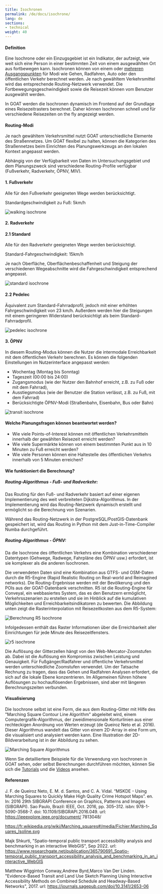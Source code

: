 ```yaml
---
title: Isochronen
permalink: /de/docs/isochrone/
lang: de
sections:
- technical
weight: 40
---
```


#### Definition

Eine Isochrone oder ein Einzugsgebiet ist ein Indikator, der aufzeigt, wie weit sich eine Person in einer bestimmten Zeit von einem ausgewählten Ort aus fortbewegen kann. Isochronen können von einem oder [mehreren Ausgangspunkten](../multi-isochrones "siehe Multi-Isochronen") für Modi wie Gehen, Radfahren, Auto oder den öffentlichen Verkehr berechnet werden. Je nach gewähltem Verkehrsmittel wird das entsprechende Routing-Netzwerk verwendet. Die Fortbewegungsgeschwindigkeit sowie die Reisezeit können vom Benutzer ausgewählt werden.

In GOAT werden die Isochronen dynamisch im Frontend auf der Grundlage eines Reisezeitrasters berechnet. Daher können Isochronen schnell und für verschiedene Reisezeiten on the fly angezeigt werden.


#### Routing-Modi

Je nach gewähltem Verkehrsmittel nutzt GOAT unterschiedliche Elemente des Straßennetzes. Um GOAT flexibel zu halten, können die Kategorien des Straßennetzes beim Einrichten des Planungswerkzeugs an den lokalen Kontext angepasst werden.

Abhängig von der Verfügbarkeit von Daten im Untersuchungsgebiet und dem Planungszweck sind verschiedene Routing-Profile verfügbar (Fußverkehr, Radverkehr, ÖPNV, MIV).



#### 1. Fußverkehr

Alle für den Fußverkehr geeigneten Wege werden berücksichtigt.

Standardgeschwindigkeit zu Fuß: 5km/h

<img src="\images\docs\technical_documentation\isochrone\walking_en.webp" alt="walking isochrone" style="max-height:85px;"/>

#### 2. Radverkehr

#### 2.1 Standard

Alle für den Radverkehr geeigneten Wege werden berücksichtigt.

Standard-Fahrgeschwindigkeit: 15km/h 

Je nach Oberfläche, Oberflächenbeschaffenheit und Steigung der verschiedenen Wegeabschnitte wird die Fahrgeschwindigkeit entsprechend angepasst.

<img src="\images\docs\technical_documentation\isochrone\standard_en.webp" alt="standard isochrone" style="max-height:88px;"/>

#### 2.2 Pedelec

Äquivalent zum Standard-Fahrradprofil, jedoch mit einer erhöhten Fahrgeschwindigkeit von 23 km/h. Außerdem werden hier die Steigungen mit einem geringeren Widerstand berücksichtigt als beim Standard-Fahrradprofil.

<img src="\images\docs\technical_documentation\isochrone\pedelec_en.webp" alt="pedelec isochrone" style="max-height:80px;"/>


#### 3. ÖPNV

In diesem Routing-Modus können die Nutzer die intermodale Erreichbarkeit mit dem öffentlichen Verkehr berechnen. Es können die folgenden Einstellungen im Nutzerinterface angepasst werden: 

- Wochentag (Montag bis Sonntag)
- Tageszeit (00:00 bis 24:00)
- Zugangsmodus (wie der Nutzer den Bahnhof erreicht, z.B. zu Fuß oder mit dem Fahrrad),
- Ausstiegsmodus (wie der Benutzer die Station verlässt, z.B. zu Fuß, mit dem Fahrrad) 
- Berücksichtigte ÖPNV-Modi (Straßenbahn, Eisenbahn, Bus oder Bahn)

<img src="\images\docs\technical_documentation\isochrone\transit_en.webp" alt="transit isochrone" style="max-height:300px;"/>


#### Welche Planungsfragen können beantwortet werden?

- Wie viele Points-of-Interest können mit öffentlichen Verkehrsmitteln innerhalb der gewählten Reisezeit erreicht werden?
- Wie viele Supermärkte können von einem bestimmten Punkt aus in 10 Minuten zu Fuß erreicht werden?
- Wie viele Personen können eine Haltestelle des öffentlichen Verkehrs innerhalb von 5 Minuten erreichen? 

#### Wie funktioniert die Berechnung? 
##### Routing-Algorithmus - Fuß- und Radverkehr:

Das Routing für den Fuß- und Radverkehr basiert auf einer eigenen Implementierung des weit verbreiteten Dijkstra-Algorithmus. In der Implementierung wird das Routing-Netzwerk dynamisch erstellt und ermöglicht so die Berechnung von Szenarien. 

Während das Routing-Netzwerk in der PostgreSQL/PostGIS-Datenbank gespeichert ist, wird das Routing in Python mit dem Just-in-Time-Compiler Numba durchgeführt.

##### Routing-Algorithmus - ÖPNV:

Da die Isochrone des öffentlichen Verkehrs eine Kombination verschiedener Datentypen (Gehwege, Radwege, Fahrpläne des ÖPNV usw.) erfordert, ist sie komplexer als die anderen Isochronen.

Die verwendeten Daten sind eine Kombination aus GTFS- und OSM-Daten durch die R5-Engine (Rapid Realistic Routing on Real-world and Reimagined networks). Die Routing-Ergebnisse werden mit der Bevölkerung und den POIs aus der GOAT-Datenbank verschnitten. R5 ist die Routing-Engine für Conveyal, ein webbasiertes System, das es den Benutzern ermöglicht, Verkehrsszenarien zu erstellen und sie im Hinblick auf die kumulativen Möglichkeiten und Erreichbarkeitsindikatoren zu bewerten. Die Abbildung unten zeigt die Rasterinterpolation mit Reisezeitkosten aus dem R5-System:

<img src="\images\docs\technical_documentation\isochrone\r5_en.webp" alt="Berechnung R5 Isochrone" style="max-height:350px;"/>

Infolgedessen enthält das Raster Informationen über die Erreichbarkeit aller Einrichtungen für jede Minute des Reisezeitfensters.

<img src="\images\docs\technical_documentation\isochrone\grid_en.webp" alt="r5 isochrone" style="max-height:150px;"/>

Die Auflösung der Gitterzellen hängt von den Web-Mercator-Zoomstufen ab. Dabei ist die Auflösung ein Kompromiss zwischen Leistung und Genauigkeit. Für Fußgänger/Radfahrer und öffentliche Verkehrsmittel werden unterschiedliche Zoomstufen verwendet. Um der Tatsache Rechnung zu tragen, dass das Gehen und Radfahren Analysen erfordert, die sich auf die lokale Ebene konzentrieren. Im Allgemeinen führen höhere Auflösungen zu hochauflösenden Ergebnissen, sind aber mit längeren Berechnungszeiten verbunden.

#### Visualisierung 

Die Isochrone selbst ist eine Form, die aus dem Routing-Gitter mit Hilfe des "Marching Square Contour Line Algorithm" abgeleitet wird, einem Computergrafik-Algorithmus, der zweidimensionale Konturlinien aus einer rechteckigen Anordnung von Werten erzeugt (de Queiroz Neto et al. 2016). Dieser Algorithmus wandelt das Gitter von einem 2D-Array in eine Form um, die visualisiert und analysiert werden kann. Eine Illustration der 2D-Bildverarbeitung ist in der Abbildung zu sehen.

<img src="\images\docs\technical_documentation\isochrone\wiki.webp" alt="Marching Square Algorithmus" style="max-height:350px;"/>


Wenn Sie detailliertere Beispiele für die Verwendung von Isochronen in GOAT sehen, oder selbst Berechnungen durchführen möchten, können Sie sich die [Tutorials](../../tutorials/isochrone/ "Tutorial zur Berechnnung von Isochronen") und die [Videos](../../videos/ "Zu den GOAT Videos") ansehen.


#### Referenzen

J. F. de Queiroz Neto, E. M. d. Santos, and C. A. Vidal. “MSKDE - Using
Marching Squares to Quickly Make High Quality Crime Hotspot Maps”. en.
In: 2016 29th SIBGRAPI Conference on Graphics, Patterns and Images (SIBGRAPI).
Sao Paulo, Brazil: IEEE, Oct. 2016, pp. 305–312. isbn: 978-1-5090-3568-7. doi:
10.1109/SIBGRAPI.2016.049. url: https://ieeexplore.ieee.org/document/
7813048/

https://fr.wikipedia.org/wiki/Marching_squares#/media/Fichier:Marching_Squares_Isoline.svg

Majk Shkurti, "Spatio-temporal public transport accessibility analysis and benchmarking in an interactive WebGIS", Sep 2022. url: https://www.researchgate.net/publication/365790691_Spatio-temporal_public_transport_accessibility_analysis_and_benchmarking_in_an_interactive_WebGIS

Matthew Wigginton Conway,Andrew Byrd,Marco Van Der Linden. "Evidence-Based Transit and Land Use Sketch Planning Using Interactive Accessibility Methods on Combined Schedule and Headway-Based Networks", 2017. url: https://journals.sagepub.com/doi/10.3141/2653-06
